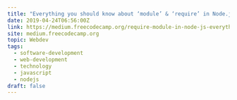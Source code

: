 ```yaml
---
title: "Everything you should know about ‘module’ & ‘require’ in Node.js"
date: 2019-04-24T06:56:00Z
link: https://medium.freecodecamp.org/require-module-in-node-js-everything-about-module-require-ccccd3ad383?source=rss----336d898217ee---4&utm_medium=RSS&utm_source=news.12bit.vn
site: medium.freecodecamp.org
topic: Webdev
tags:
  - software-development
  - web-development
  - technology
  - javascript
  - nodejs
draft: false
---
```

